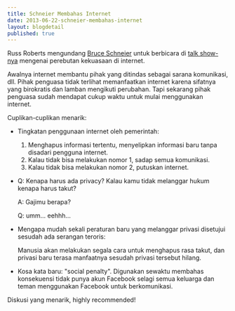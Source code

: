 ```yaml
---
title: Schneier Membahas Internet
date: 2013-06-22-schneier-membahas-internet
layout: blogdetail
published: true
---
```


Russ Roberts mengundang [Bruce Schneier](http://www.schneier.com/) untuk berbicara di [talk show-nya](http://www.econtalk.org/archives/2013/06/schneier_on_pow.html) mengenai perebutan kekuasaan di internet.

Awalnya internet membantu pihak yang ditindas sebagai sarana komunikasi, dll. Pihak penguasa tidak terlihat memanfaatkan internet karena sifatnya yang birokratis dan lamban mengikuti perubahan. Tapi sekarang pihak penguasa sudah mendapat cukup waktu untuk mulai menggunakan internet.

Cuplikan-cuplikan menarik:

* Tingkatan penggunaan internet oleh pemerintah:
    1. Menghapus informasi tertentu, menyelipkan informasi baru tanpa disadari pengguna internet.
    2. Kalau tidak bisa melakukan nomor 1, sadap semua komunikasi.
    3. Kalau tidak bisa melakukan nomor 2, putuskan internet.
* Q: Kenapa harus ada privacy? Kalau kamu tidak melanggar hukum kenapa harus takut?

    A: Gajimu berapa?

    Q: umm... eehhh...
* Mengapa mudah sekali peraturan baru yang melanggar privasi disetujui sesudah ada serangan teroris:

    Manusia akan melakukan segala cara untuk menghapus rasa takut, dan privasi baru terasa manfaatnya sesudah privasi tersebut hilang.
* Kosa kata baru: "social penalty". Digunakan sewaktu membahas konsekuensi tidak punya akun Facebook selagi semua keluarga dan teman menggunakan Facebook untuk berkomunikasi.

Diskusi yang menarik, highly recommended!
